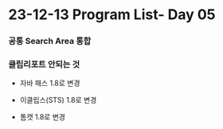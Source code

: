 # 23-12-13 Program List- Day 05

### 공통 Search Area 통합 

### 클립리포트 안되는 것

- 자바 패스 1.8로 변경

- 이클립스(STS) 1.8로 변경

- 톰캣 1.8로 변경

  
